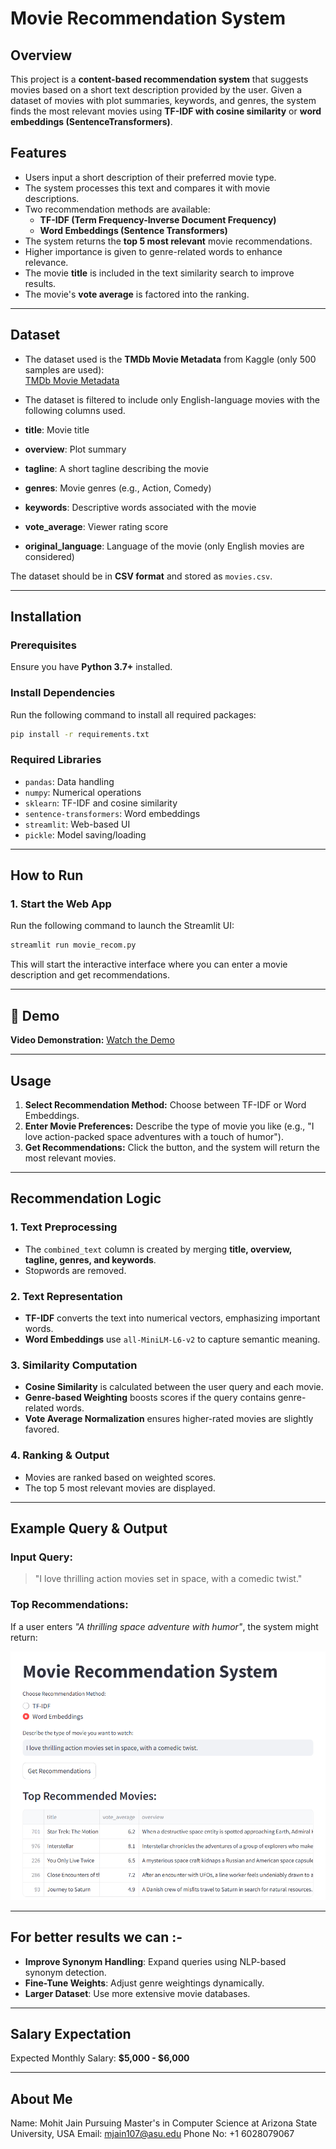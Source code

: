 # Movie Recommendation System

## Overview
This project is a **content-based recommendation system** that suggests movies based on a short text description provided by the user. Given a dataset of movies with plot summaries, keywords, and genres, the system finds the most relevant movies using **TF-IDF with cosine similarity** or **word embeddings (SentenceTransformers)**.

## Features
- Users input a short description of their preferred movie type.
- The system processes this text and compares it with movie descriptions.
- Two recommendation methods are available:
  - **TF-IDF (Term Frequency-Inverse Document Frequency)**
  - **Word Embeddings (Sentence Transformers)**
- The system returns the **top 5 most relevant** movie recommendations.
- Higher importance is given to genre-related words to enhance relevance.
- The movie **title** is included in the text similarity search to improve results.
- The movie's **vote average** is factored into the ranking.

---

## Dataset
- The dataset used is the **TMDb Movie Metadata** from Kaggle (only 500 samples are used):  
  [TMDb Movie Metadata](https://www.kaggle.com/datasets/tmdb/tmdb-movie-metadata)

- The dataset is filtered to include only English-language movies with the following columns used.
- **title**: Movie title
- **overview**: Plot summary
- **tagline**: A short tagline describing the movie
- **genres**: Movie genres (e.g., Action, Comedy)
- **keywords**: Descriptive words associated with the movie
- **vote_average**: Viewer rating score
- **original_language**: Language of the movie (only English movies are considered)

The dataset should be in **CSV format** and stored as `movies.csv`.

---

## Installation
### Prerequisites
Ensure you have **Python 3.7+** installed.

### Install Dependencies
Run the following command to install all required packages:
```bash
pip install -r requirements.txt
```

### Required Libraries
- `pandas`: Data handling
- `numpy`: Numerical operations
- `sklearn`: TF-IDF and cosine similarity
- `sentence-transformers`: Word embeddings
- `streamlit`: Web-based UI
- `pickle`: Model saving/loading

---

## How to Run

### 1. Start the Web App
Run the following command to launch the Streamlit UI:
```bash
streamlit run movie_recom.py
```
This will start the interactive interface where you can enter a movie description and get recommendations.

---

## 🎥 Demo

**Video Demonstration:** [Watch the Demo](YoutubeLink)

---

## Usage
1. **Select Recommendation Method:** Choose between TF-IDF or Word Embeddings.
2. **Enter Movie Preferences:** Describe the type of movie you like (e.g., "I love action-packed space adventures with a touch of humor").
3. **Get Recommendations:** Click the button, and the system will return the most relevant movies.

---

## Recommendation Logic
### **1. Text Preprocessing**
- The `combined_text` column is created by merging **title, overview, tagline, genres, and keywords**.
- Stopwords are removed.

### **2. Text Representation**
- **TF-IDF** converts the text into numerical vectors, emphasizing important words.
- **Word Embeddings** use `all-MiniLM-L6-v2` to capture semantic meaning.

### **3. Similarity Computation**
- **Cosine Similarity** is calculated between the user query and each movie.
- **Genre-based Weighting** boosts scores if the query contains genre-related words.
- **Vote Average Normalization** ensures higher-rated movies are slightly favored.

### **4. Ranking & Output**
- Movies are ranked based on weighted scores.
- The top 5 most relevant movies are displayed.

---

## Example Query & Output
### **Input Query:**
> "I love thrilling action movies set in space, with a comedic twist."

### **Top Recommendations:**
If a user enters *"A thrilling space adventure with humor"*, the system might return:

![Example Recommendations](images/result_ss.png)

---

## For better results we can :-
- **Improve Synonym Handling**: Expand queries using NLP-based synonym detection.
- **Fine-Tune Weights**: Adjust genre weightings dynamically.
- **Larger Dataset**: Use more extensive movie databases.

---

## Salary Expectation
Expected Monthly Salary: **$5,000 - $6,000**

---

## About Me
Name: Mohit Jain
Pursuing Master's in Computer Science at Arizona State University, USA
Email: mjain107@asu.edu
Phone No: +1 6028079067

